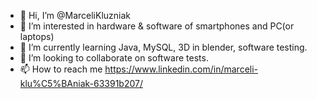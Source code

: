 - 👋 Hi, I’m @MarceliKluzniak
- 👀 I’m interested in hardware & software of smartphones and PC(or laptops)
- 🌱 I’m currently learning Java, MySQL, 3D in blender, software testing.
- 💞️ I’m looking to collaborate on software tests.
- 📫 How to reach me https://www.linkedin.com/in/marceli-klu%C5%BAniak-63391b207/

<!---
MarceliKluzniak/MarceliKluzniak is a ✨ special ✨ repository because its `README.md` (this file) appears on your GitHub profile.
You can click the Preview link to take a look at your changes.
--->
